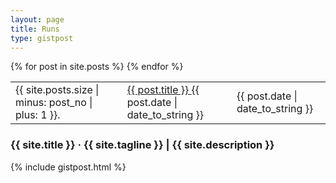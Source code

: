 ```yaml
---
layout: page
title: Runs
type: gistpost
---
```


<div class="runs">
	<table>
	{% for post in site.posts %}
	<!-- {% increment post_no %} -->
	<tr>
		<td class="runs-no">{{ site.posts.size | minus: post_no | plus: 1 }}.</td>
		<td class="runs-link">
			<a href="{{ post.url }}">
				{{ post.title }}
			</a>
			<span class="runs-date">{{ post.date | date_to_string }}</span>
		</td>
		<td class="runs-date">{{ post.date | date_to_string }}</td>
	</tr>
	{% endfor %}
	</table>
	<!-- <ol>
		{% for post in site.posts reversed %}
			<li>
				<span>{{post_no}}</span>
				<a href="{{ post.url }}">
					{{ post.title }}
					<small>{{ post.date | date_to_string }}</small>
				</a>
			</li>
		{% endfor %}
	</ol> -->
</div>

<div class="pagination">
	<h3>{{ site.title }} &middot; {{ site.tagline }} | {{ site.description }}</h3>
	{% include gistpost.html %}
</div>

